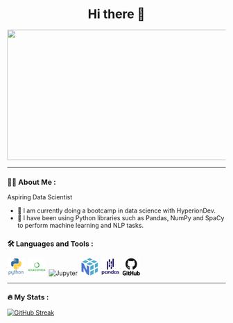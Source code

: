 <div id="header" align="center">
<h1>
  
  #  Hi there 👋
</h1>

</div>

<div align="center">
  <img src="https://media.giphy.com/media/dWesBcTLavkZuG35MI/giphy.gif" width="600" height="300"/>
</div>

---

### :man_technologist: About Me :
Aspiring Data Scientist 
- :telescope: I am currently doing a bootcamp in data science with HyperionDev.
- :seedling: I have been using Python libraries such as Pandas, NumPy and SpaCy to perform machine learning and NLP tasks.

 ### :hammer_and_wrench: Languages and Tools :
 <div>
  <img src="https://github.com/devicons/devicon/blob/master/icons/python/python-original-wordmark.svg" title="Python" alt="Python " width="40" height="40"/>&nbsp;
  <img src="https://github.com/devicons/devicon/blob/master/icons/anaconda/anaconda-original-wordmark.svg" title="Anaconda" alt="Anaconda" width="40" height="40"/>&nbsp;
  <img src="https://github.com/devicons/devicon/blob/master/icons/jupyter/jupyter-original-wordmark.svg:" title="Jupyter" alt="Jupyter" width="40" height="40"/>&nbsp;
  <img src="https://github.com/devicons/devicon/blob/master/icons/numpy/numpy-original.svg" title="NumPy" alt="NumPy" width="40" height="40"/>&nbsp;
  <img src="https://github.com/devicons/devicon/blob/master/icons/pandas/pandas-plain-wordmark.svg" title="Pandas" alt="Pandas" width="40" height="40"/>&nbsp
  <img src="https://github.com/devicons/devicon/blob/master/icons/github/github-original-wordmark.svg" title="GitHub" alt="GitHub" width="40" height="40"/>&nbsp;
  
   <div>

   ---

### :fire: My Stats :

[![GitHub Streak](http://github-readme-streak-stats.herokuapp.com?user=kb1278&theme=dark&background=000000)](https://git.io/streak-stats)










   












